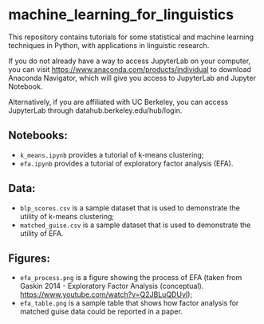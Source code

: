 # machine_learning_for_linguistics
This repository contains tutorials for some statistical and machine learning techniques in Python, with applications in linguistic research. 

If you do not already have a way to access JupyterLab on your computer, you can visit <https://www.anaconda.com/products/individual> to download Anaconda Navigator, which will give you access to JupyterLab and Jupyter Notebook.

Alternatively, if you are affiliated with UC Berkeley, you can access JupyterLab through datahub.berkeley.edu/hub/login.

## Notebooks:
- `k_means.ipynb` provides a tutorial of k-means clustering;
- `efa.ipynb` provides a tutorial of exploratory factor analysis (EFA).

## Data:
- `blp_scores.csv` is a sample dataset that is used to demonstrate the utility of k-means clustering;
- `matched_guise.csv` is a sample dataset that is used to demonstrate the utility of EFA.

## Figures:
- `efa_process.png` is a figure showing the process of EFA (taken from Gaskin 2014 - Exploratory Factor Analysis (conceptual). https://www.youtube.com/watch?v=Q2JBLuQDUvI);
- `efa_table.png` is a sample table that shows how factor analysis for matched guise data could be reported in a paper.
